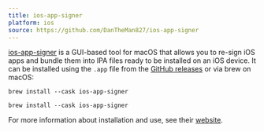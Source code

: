 ```yaml
---
title: ios-app-signer
platform: ios
source: https://github.com/DanTheMan827/ios-app-signer
---
```


[ios-app-signer](https://github.com/DanTheMan827/ios-app-signer) is a GUI-based tool for macOS that allows you to re-sign iOS apps and bundle them into IPA files ready to be installed on an iOS device. It can be installed using the `.app` file from the [GitHub releases](https://github.com/DanTheMan827/ios-app-signer/releases) or via brew on macOS:
```
brew install --cask ios-app-signer
```

```
brew install --cask ios-app-signer
```

For more information about installation and use, see their [website](https://dantheman827.github.io/ios-app-signer/).

